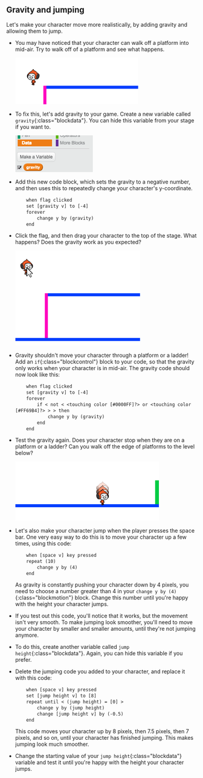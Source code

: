 ## Gravity and jumping

Let's make your character move more realistically, by adding gravity and allowing them to jump.

+ You may have noticed that your character can walk off a platform into mid-air. Try to walk off of a platform and see what happens.
    
    ![screenshot](images/dodge-no-gravity.png)

+ To fix this, let's add gravity to your game. Create a new variable called `gravity`{:class="blockdata"}. You can hide this variable from your stage if you want to.
    
    ![screenshot](images/dodge-gravity.png)

+ Add this new code block, which sets the gravity to a negative number, and then uses this to repeatedly change your character's y-coordinate.
    
    ```blocks
        when flag clicked
        set [gravity v] to [-4]
        forever
            change y by (gravity)
        end
    ```

+ Click the flag, and then drag your character to the top of the stage. What happens? Does the gravity work as you expected?
    
    ![screenshot](images/dodge-gravity-drag.png)

+ Gravity shouldn't move your character through a platform or a ladder! Add an `if`{:class="blockcontrol"} block to your code, so that the gravity only works when your character is in mid-air. The gravity code should now look like this:
    
    ```blocks
        when flag clicked
        set [gravity v] to [-4]
        forever
            if < not < <touching color [#0000FF]?> or <touching color [#FF69B4]?> > > then
                change y by (gravity)
            end
        end
    ```

+ Test the gravity again. Does your character stop when they are on a platform or a ladder? Can you walk off the edge of platforms to the level below?
    
    ![screenshot](images/dodge-gravity-test.png)

+ Let's also make your character jump when the player presses the space bar. One very easy way to do this is to move your character up a few times, using this code:
    
    ```blocks
        when [space v] key pressed
        repeat (10)
            change y by (4)
        end
    ```
    
    As gravity is constantly pushing your character down by 4 pixels, you need to choose a number greater than 4 in your `change y by (4)`{:class="blockmotion"} block. Change this number until you're happy with the height your character jumps.

+ If you test out this code, you'll notice that it works, but the movement isn't very smooth. To make jumping look smoother, you'll need to move your character by smaller and smaller amounts, until they're not jumping anymore.

+ To do this, create another variable called `jump height`{:class="blockdata"}. Again, you can hide this variable if you prefer.

+ Delete the jumping code you added to your character, and replace it with this code:
    
    ```blocks
        when [space v] key pressed
        set [jump height v] to [8]
        repeat until < (jump height) = [0] >
            change y by (jump height)
            change [jump height v] by (-0.5)
        end
    ```
    
    This code moves your character up by 8 pixels, then 7.5 pixels, then 7 pixels, and so on, until your character has finished jumping. This makes jumping look much smoother.

+ Change the starting value of your `jump height`{:class="blockdata"} variable and test it until you're happy with the height your character jumps.